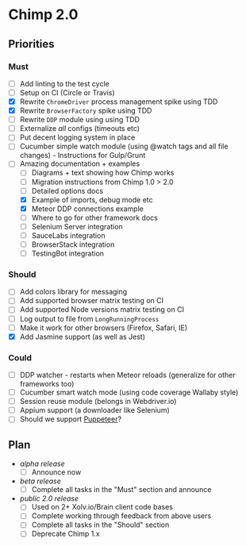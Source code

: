 # Chimp 2.0

## Priorities

### Must
* [ ] Add linting to the test cycle
* [ ] Setup on CI (Circle or Travis)
* [x] Rewrite `ChromeDriver` process management spike using TDD
* [x] Rewrite `BrowserFactory` spike using TDD
* [ ] Rewrite `DDP` module using using TDD
* [ ] Externalize *all* configs (timeouts etc)
* [ ] Put decent logging system in place
* [ ] Cucumber simple watch module (using @watch tags and all file changes) - Instructions for Gulp/Grunt
* [ ] Amazing documentation + examples
  * [ ] Diagrams + text showing how Chimp works
  * [ ] Migration instructions from Chimp 1.0 > 2.0
  * [ ] Detailed options docs
  * [x] Example of imports, debug mode etc
  * [x] Meteor DDP connections example
  * [ ] Where to go for other framework docs
  * [ ] Selenium Server integration
  * [ ] SauceLabs integration
  * [ ] BrowserStack integration
  * [ ] TestingBot integration

### Should
* [ ] Add colors library for messaging
* [ ] Add supported browser matrix testing on CI
* [ ] Add supported Node versions matrix testing on CI
* [ ] Log output to file from `LongRunningProcess`
* [ ] Make it work for other browsers (Firefox, Safari, IE)
* [x] Add Jasmine support (as well as Jest)

### Could
* [ ] DDP watcher - restarts when Meteor reloads (generalize for other frameworks too)
* [ ] Cucumber smart watch mode (using code coverage Wallaby style)  
* [ ] Session reuse module (belongs in Webdriver.io)
* [ ] Appium support (a downloader like Selenium)
* [ ] Should we support [Puppeteer](https://github.com/GoogleChrome/puppeteer)?

## Plan
* *alpha release* 
  * [ ] Announce now
* *beta release*
  * [ ] Complete all tasks in the "Must" section and announce 
* *public 2.0 release* 
  * [ ] Used on 2+ Xolv.io/Brain client code bases
  * [ ] Complete working through feedback from above users 
  * [ ] Complete all tasks in the "Should" section
  * [ ] Deprecate Chimp 1.x